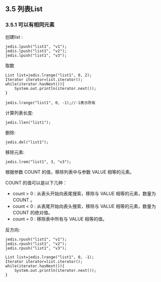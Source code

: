## 3.5 列表List

### 3.5.1 可以有相同元素

创建list  :

	jedis.lpush("list1", "v1");
	jedis.lpush("list1", "v2");
	jedis.lpush("list1", "v3");

取数

	List list=jedis.lrange("list1", 0, 2);
	Iterator iterator=list.iterator();
	while(iterator.hasNext()){
		System.out.println(iterator.next());
	}

    jedis.lrange("list1", 0, -1);//-1表示所有

计算列表长度:

	jedis.llen("list1");

删除:

	jedis.del("list1");

移除元素:

	jedis.lrem("list1", 3, "v3");

根据参数 COUNT 的值，移除列表中与参数 VALUE 相等的元素。

COUNT 的值可以是以下几种：
* count > 0 : 从表头开始向表尾搜索，移除与 VALUE 相等的元素，数量为 COUNT 。
* count < 0 : 从表尾开始向表头搜索，移除与 VALUE 相等的元素，数量为 COUNT 的绝对值。
* count = 0 : 移除表中所有与 VALUE 相等的值。

反方向:

	jedis.rpush("list1", "v1");
	jedis.rpush("list1", "v2");
	jedis.rpush("list1", "v3");
	        
	List list=jedis.lrange("list1", 0, -1);
	Iterator iterator=list.iterator();
	while(iterator.hasNext()){
		System.out.println(iterator.next());
	}
